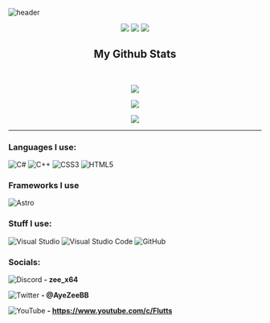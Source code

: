![header](https://user-images.githubusercontent.com/18438498/170388101-f1ae708c-e6c1-4eb6-9f30-a5ec58c0383c.png)

<p align="center">
 <img src="https://badges.pufler.dev/visits/AyeZeeBB/AyeZeeBB"/> 
 <img src="https://badges.pufler.dev/repos/AyeZeeBB"/>
 <img src="https://badges.pufler.dev/commits/monthly/AyeZeeBB" />
</p>

<h2 align="center">
  My Github Stats
</h2>

<br>

<p align="center">
  <img src="https://github-readme-stats.vercel.app/api?username=AyeZeeBB&show_icons=true&theme=radical&line_height=27">
</p>

<p align="center">
 <img src="https://github-readme-streak-stats.herokuapp.com/?user=AyeZeeBB&show_icons=true&locale=en&layout=compact&theme=radical&line_height=0" />
</p> 

<p align="center">
 <img src="https://github-readme-activity-graph.vercel.app/graph?username=AyeZeeBB&bg_color=141321&color=a9fef7&line=fe428e&point=f8d847&area=true&hide_border=true">
</p> 
<hr>

### Languages I use:

![C#](https://img.shields.io/badge/c%23-%23239120.svg?style=for-the-badge&logo=c-sharp&logoColor=white)
![C++](https://img.shields.io/badge/c++-%2300599C.svg?style=for-the-badge&logo=c%2B%2B&logoColor=white)
![CSS3](https://img.shields.io/badge/css3-%231572B6.svg?style=for-the-badge&logo=css3&logoColor=white)
![HTML5](https://img.shields.io/badge/html5-%23E34F26.svg?style=for-the-badge&logo=html5&logoColor=white)

### Frameworks I use

![Astro](https://img.shields.io/badge/Astro-grey?style=for-the-badge&logo=astro)

### Stuff I use:

![Visual Studio](https://img.shields.io/badge/Visual%20Studio-5C2D91.svg?style=for-the-badge&logo=visual-studio&logoColor=white)
![Visual Studio Code](https://img.shields.io/badge/Visual%20Studio%20Code-0078d7.svg?style=for-the-badge&logo=visual-studio-code&logoColor=white)
![GitHub](https://img.shields.io/badge/github-%23121011.svg?style=for-the-badge&logo=github&logoColor=white)

### Socials:

![Discord](https://img.shields.io/badge/Discord-%237289DA.svg?style=for-the-badge&logo=discord&logoColor=white)
 **\- zee_x64**
<br>

![Twitter](https://img.shields.io/badge/Twitter-00acee?style=for-the-badge&logo=twitter&logoColor=white)
**\- @AyeZeeBB**
<br>

![YouTube](https://img.shields.io/badge/Youtube-%23FF0000.svg?style=for-the-badge&logo=YouTube&logoColor=white)
**\- https://www.youtube.com/c/Flutts**
<br>
